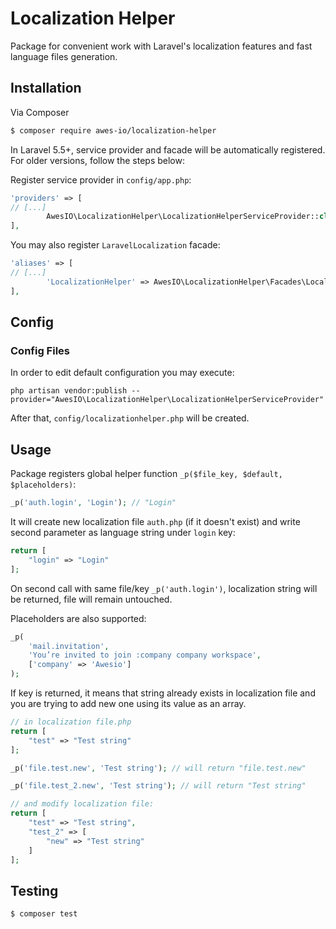# Localization Helper

Package for convenient work with Laravel's localization features and fast language files generation.

## Installation

Via Composer

``` bash
$ composer require awes-io/localization-helper
```

In Laravel 5.5+, service provider and facade will be automatically registered. For older versions, follow the steps below:

Register service provider in `config/app.php`:

```php
'providers' => [
// [...]
        AwesIO\LocalizationHelper\LocalizationHelperServiceProvider::class,
],
```

You may also register `LaravelLocalization` facade:

```php
'aliases' => [
// [...]
        'LocalizationHelper' => AwesIO\LocalizationHelper\Facades\LocalizationHelper::class,
],
```

## Config

### Config Files

In order to edit default configuration you may execute:

```
php artisan vendor:publish --provider="AwesIO\LocalizationHelper\LocalizationHelperServiceProvider"
```

After that, `config/localizationhelper.php` will be created.

## Usage

Package registers global helper function `_p($file_key, $default, $placeholders)`:

```php
_p('auth.login', 'Login'); // "Login"
```

It will create new localization file `auth.php` (if it doesn't exist) and write second parameter as language string under `login` key:

```php
return [
    "login" => "Login"
];
```

On second call with same file/key `_p('auth.login')`, localization string will be returned, file will remain untouched.

Placeholders are also supported:

```php
_p(
    'mail.invitation', 
    'You’re invited to join :company company workspace', 
    ['company' => 'Awesio']
);
```

If key is returned, it means that string already exists in localization file and you are trying to add new one using its value as an array.

```php
// in localization file.php
return [
    "test" => "Test string"
];

_p('file.test.new', 'Test string'); // will return "file.test.new"

_p('file.test_2.new', 'Test string'); // will return "Test string"

// and modify localization file:
return [
    "test" => "Test string",
    "test_2" => [
        "new" => "Test string"
    ]
];
```

## Testing

``` bash
$ composer test
```
